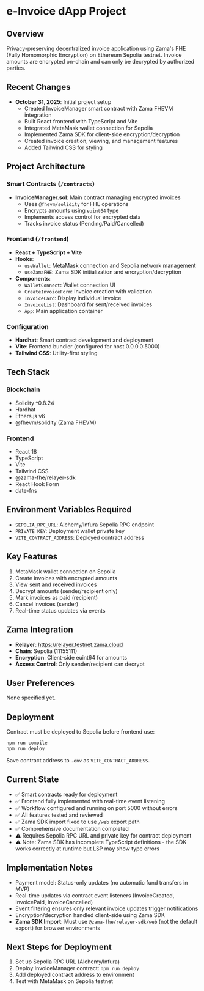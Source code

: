 # e-Invoice dApp Project

## Overview
Privacy-preserving decentralized invoice application using Zama's FHE (Fully Homomorphic Encryption) on Ethereum Sepolia testnet. Invoice amounts are encrypted on-chain and can only be decrypted by authorized parties.

## Recent Changes
- **October 31, 2025**: Initial project setup
  - Created InvoiceManager smart contract with Zama FHEVM integration
  - Built React frontend with TypeScript and Vite
  - Integrated MetaMask wallet connection for Sepolia
  - Implemented Zama SDK for client-side encryption/decryption
  - Created invoice creation, viewing, and management features
  - Added Tailwind CSS for styling

## Project Architecture

### Smart Contracts (`/contracts`)
- **InvoiceManager.sol**: Main contract managing encrypted invoices
  - Uses `@fhevm/solidity` for FHE operations
  - Encrypts amounts using `euint64` type
  - Implements access control for encrypted data
  - Tracks invoice status (Pending/Paid/Cancelled)

### Frontend (`/frontend`)
- **React + TypeScript + Vite**
- **Hooks**:
  - `useWallet`: MetaMask connection and Sepolia network management
  - `useZamaFHE`: Zama SDK initialization and encryption/decryption
- **Components**:
  - `WalletConnect`: Wallet connection UI
  - `CreateInvoiceForm`: Invoice creation with validation
  - `InvoiceCard`: Display individual invoice
  - `InvoiceList`: Dashboard for sent/received invoices
  - `App`: Main application container

### Configuration
- **Hardhat**: Smart contract development and deployment
- **Vite**: Frontend bundler (configured for host 0.0.0.0:5000)
- **Tailwind CSS**: Utility-first styling

## Tech Stack

### Blockchain
- Solidity ^0.8.24
- Hardhat
- Ethers.js v6
- @fhevm/solidity (Zama FHEVM)

### Frontend
- React 18
- TypeScript
- Vite
- Tailwind CSS
- @zama-fhe/relayer-sdk
- React Hook Form
- date-fns

## Environment Variables Required
- `SEPOLIA_RPC_URL`: Alchemy/Infura Sepolia RPC endpoint
- `PRIVATE_KEY`: Deployment wallet private key
- `VITE_CONTRACT_ADDRESS`: Deployed contract address

## Key Features
1. MetaMask wallet connection on Sepolia
2. Create invoices with encrypted amounts
3. View sent and received invoices
4. Decrypt amounts (sender/recipient only)
5. Mark invoices as paid (recipient)
6. Cancel invoices (sender)
7. Real-time status updates via events

## Zama Integration
- **Relayer**: https://relayer.testnet.zama.cloud
- **Chain**: Sepolia (11155111)
- **Encryption**: Client-side euint64 for amounts
- **Access Control**: Only sender/recipient can decrypt

## User Preferences
None specified yet.

## Deployment
Contract must be deployed to Sepolia before frontend use:
```bash
npm run compile
npm run deploy
```

Save contract address to `.env` as `VITE_CONTRACT_ADDRESS`.

## Current State
- ✅ Smart contracts ready for deployment
- ✅ Frontend fully implemented with real-time event listening
- ✅ Workflow configured and running on port 5000 without errors
- ✅ All features tested and reviewed
- ✅ Zama SDK import fixed to use `/web` export path
- ✅ Comprehensive documentation completed
- ⚠️ Requires Sepolia RPC URL and private key for contract deployment
- ⚠️ Note: Zama SDK has incomplete TypeScript definitions - the SDK works correctly at runtime but LSP may show type errors

## Implementation Notes
- Payment model: Status-only updates (no automatic fund transfers in MVP)
- Real-time updates via contract event listeners (InvoiceCreated, InvoicePaid, InvoiceCancelled)
- Event filtering ensures only relevant invoice updates trigger notifications
- Encryption/decryption handled client-side using Zama SDK
- **Zama SDK Import**: Must use `@zama-fhe/relayer-sdk/web` (not the default export) for browser environments

## Next Steps for Deployment
1. Set up Sepolia RPC URL (Alchemy/Infura)
2. Deploy InvoiceManager contract: `npm run deploy`
3. Add deployed contract address to environment
4. Test with MetaMask on Sepolia testnet

